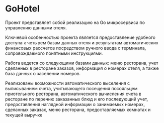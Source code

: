 # GoHotel
Проект представляет собой реализацию на Go микросервиса по управлению данными отеля.

Ключевой особенностью проекта является предоставление удобного доступа к четырем базам данных отеля и результатам автоматических финансовых рассчетов посредством ручного ввода с терминала, сопровождаемого понятными инструкциями.

Работа ведется со следующими базами данных: меню ресторана, учет сделанных в ресторане заказов, информация о номерах отеля, а также база данных о заселении номеров.

Реализованы возможности автоматического выселения с выписыванием счета, учитывающего посещения посояльцем приотельного ресторана, автоматического вычисления счета в ресторане по перечню заказанных блюд и его последующий учет, предоставления наглядной информации о занимаемых номерах, сделанных заказах, меню ресторана, предоставляемых комнатах и текущей выручке
